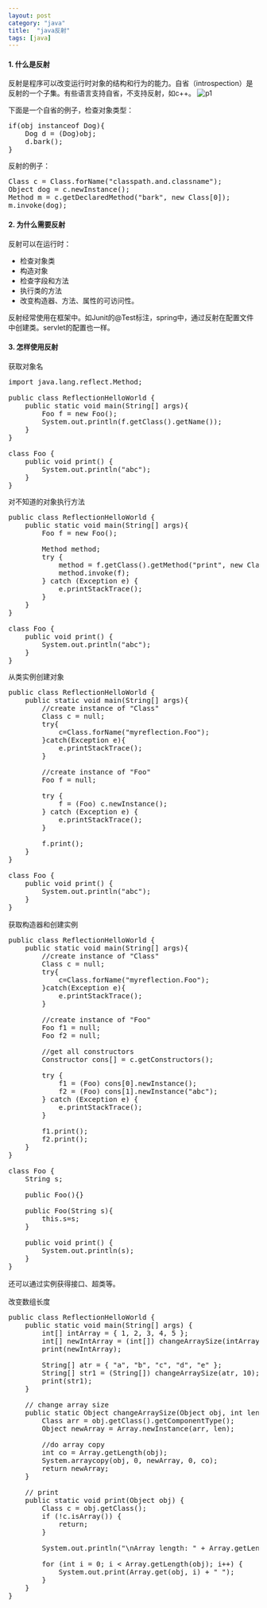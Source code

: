 ```yaml
---
layout: post
category: "java"
title:  "java反射"
tags: [java]
---
```

#### 1. 什么是反射

反射是程序可以改变运行时对象的结构和行为的能力。自省（introspection）是反射的一个子集。有些语言支持自省，不支持反射，如c++。
![p1](http://www.programcreek.com/wp-content/uploads/2013/09/reflection-introspection-650x222.png)

下面是一个自省的例子，检查对象类型：
<pre>
if(obj instanceof Dog){
	Dog d = (Dog)obj;
	d.bark();
}
</pre>
反射的例子：
<pre>
Class<?> c = Class.forName("classpath.and.classname");
Object dog = c.newInstance();
Method m = c.getDeclaredMethod("bark", new Class<?>[0]);
m.invoke(dog);
</pre>

#### 2. 为什么需要反射

反射可以在运行时：

* 检查对象类
* 构造对象
* 检查字段和方法
* 执行类的方法
* 改变构造器、方法、属性的可访问性。

反射经常使用在框架中。如Junit的@Test标注，spring中，通过反射在配置文件中创建类。servlet的配置也一样。

#### 3. 怎样使用反射

获取对象名
<pre>
import java.lang.reflect.Method;
 
public class ReflectionHelloWorld {
	public static void main(String[] args){
		Foo f = new Foo();
		System.out.println(f.getClass().getName());			
	}
}
 
class Foo {
	public void print() {
		System.out.println("abc");
	}
}
</pre>

对不知道的对象执行方法
<pre>
public class ReflectionHelloWorld {
	public static void main(String[] args){
		Foo f = new Foo();
 
		Method method;
		try {
			method = f.getClass().getMethod("print", new Class<?>[0]);
			method.invoke(f);
		} catch (Exception e) {
			e.printStackTrace();
		}			
	}
}
 
class Foo {
	public void print() {
		System.out.println("abc");
	}
}
</pre>

从类实例创建对象
<pre>
public class ReflectionHelloWorld {
	public static void main(String[] args){
		//create instance of "Class"
		Class<?> c = null;
		try{
			c=Class.forName("myreflection.Foo");
		}catch(Exception e){
			e.printStackTrace();
		}
 
		//create instance of "Foo"
		Foo f = null;
 
		try {
			f = (Foo) c.newInstance();
		} catch (Exception e) {
			e.printStackTrace();
		}	
 
		f.print();
	}
}
 
class Foo {
	public void print() {
		System.out.println("abc");
	}
}

获取构造器和创建实例
<pre>
public class ReflectionHelloWorld {
	public static void main(String[] args){
		//create instance of "Class"
		Class<?> c = null;
		try{
			c=Class.forName("myreflection.Foo");
		}catch(Exception e){
			e.printStackTrace();
		}
 
		//create instance of "Foo"
		Foo f1 = null;
		Foo f2 = null;
 
		//get all constructors
		Constructor<?> cons[] = c.getConstructors();
 
		try {
			f1 = (Foo) cons[0].newInstance();
			f2 = (Foo) cons[1].newInstance("abc");
		} catch (Exception e) {
			e.printStackTrace();
		}	
 
		f1.print();
		f2.print();
	}
}
 
class Foo {
	String s; 
 
	public Foo(){}
 
	public Foo(String s){
		this.s=s;
	}
 
	public void print() {
		System.out.println(s);
	}
}
</per>
还可以通过实例获得接口、超类等。

改变数组长度
<pre>
public class ReflectionHelloWorld {
	public static void main(String[] args) {
		int[] intArray = { 1, 2, 3, 4, 5 };
		int[] newIntArray = (int[]) changeArraySize(intArray, 10);
		print(newIntArray);
 
		String[] atr = { "a", "b", "c", "d", "e" };
		String[] str1 = (String[]) changeArraySize(atr, 10);
		print(str1);
	}
 
	// change array size
	public static Object changeArraySize(Object obj, int len) {
		Class<?> arr = obj.getClass().getComponentType();
		Object newArray = Array.newInstance(arr, len);
 
		//do array copy
		int co = Array.getLength(obj);
		System.arraycopy(obj, 0, newArray, 0, co);
		return newArray;
	}
 
	// print
	public static void print(Object obj) {
		Class<?> c = obj.getClass();
		if (!c.isArray()) {
			return;
		}
 
		System.out.println("\nArray length: " + Array.getLength(obj));
 
		for (int i = 0; i < Array.getLength(obj); i++) {
			System.out.print(Array.get(obj, i) + " ");
		}
	}
}
</pre>


